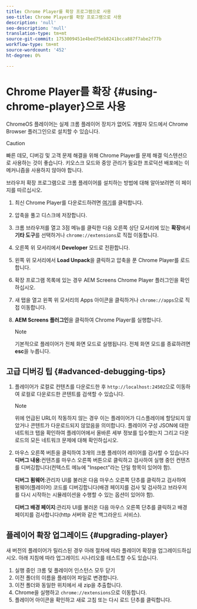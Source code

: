 ```yaml
---
title: Chrome Player를 확장 프로그램으로 사용
seo-title: Chrome Player를 확장 프로그램으로 사용
description: 'null'
seo-description: 'null'
translation-type: tm+mt
source-git-commit: 1753009451e4bed75eb8241bcca887f7abe2f77b
workflow-type: tm+mt
source-wordcount: '452'
ht-degree: 0%

---
```



# Chrome Player를 확장 {#using-chrome-player}으로 사용

ChromeOS 플레이어는 실제 크롬 플레이어 장치가 없어도 개발자 모드에서 Chrome Browser 플러그인으로 설치할 수 있습니다.

>[!CAUTION]
>
> 빠른 데모, 디버깅 및 고객 문제 해결을 위해 Chrome Player를 문제 해결 익스텐션으로 사용하는 것이 좋습니다. 키오스크 모드와 중앙 관리가 필요한 프로덕션 배포에는 이 메커니즘을 사용하지 않아야 합니다.

브라우저 확장 프로그램으로 크롬 플레이어를 설치하는 방법에 대해 알아보려면 이 페이지를 따르십시오.

1. 최신 Chrome Player를 다운로드하려면 [여기](https://download.macromedia.com/screens/)를 클릭합니다.

1. 압축을 풀고 디스크에 저장합니다.

1. 크롬 브라우저를 열고 3점 메뉴를 클릭한 다음 오른쪽 상단 모서리에 있는 **확장**&#x200B;에서 **기타 도구**&#x200B;를 선택하거나 `chrome://extensions`로 직접 이동합니다.

1. 오른쪽 위 모서리에서 **Developer** 모드로 전환합니다.

1. 왼쪽 위 모서리에서 **Load Unpack**&#x200B;을 클릭하고 압축을 푼 Chrome Player를 로드합니다.

1. 확장 프로그램 목록에 있는 경우 AEM Screens Chrome Player 플러그인을 확인하십시오.

1. 새 탭을 열고 왼쪽 위 모서리의 Apps 아이콘을 클릭하거나 `chrome://apps`으로 직접 이동합니다.

1. **AEM Screens 플러그인**&#x200B;을 클릭하여 Chrome Player를 실행합니다.
   >[!NOTE]
   >
   > 기본적으로 플레이어가 전체 화면 모드로 실행됩니다. 전체 화면 모드를 종료하려면 **esc**&#x200B;을 누릅니다.


## 고급 디버깅 팁 {#advanced-debugging-tips}

1. 플레이어가 로컬로 컨텐츠를 다운로드한 후 `http://localhost:24502`으로 이동하여 로컬로 다운로드한 콘텐트를 검색할 수 있습니다.

   >[!NOTE]
   >
   > 위에 언급된 URL이 작동하지 않는 경우 이는 플레이어가 디스플레이에 할당되지 않았거나 콘텐트가 다운로드되지 않았음을 의미합니다. 플레이어 구성 JSON에 대한 네트워크 탭을 확인하여 플레이어에서 올바른 세부 정보를 입수했는지 그리고 다운로드의 모든 네트워크 문제에 대해 확인하십시오.

1. 마우스 오른쪽 버튼을 클릭하여 3개의 크롬 플레이어 레이어를 검사할 수 있습니다
   **디버그 내용**:컨텐츠를 마우스 오른쪽 버튼으로 클릭하고 검사하여 실행 중인 컨텐츠를 디버깅합니다(컨텍스트 메뉴에 &quot;Inspect&quot;라는 단일 항목이 있어야 함).

   **디버그 펌웨어**:관리자 UI를 불러온 다음 마우스 오른쪽 단추를 클릭하고 검사하여 펌웨어(플레이어) 코드를 디버깅합니다(배경 페이지를 검사 및 검사하고 브라우저를 다시 시작하는 시뮬레이션을 수행할 수 있는 옵션이 있어야 함).

   **디버그 배경 페이지**:관리자 UI를 불러온 다음 마우스 오른쪽 단추를 클릭하고 배경 페이지를 검사합니다(http 서버와 같은 백그라운드 서비스).

## 플레이어 확장 업그레이드 {#upgrading-player}

새 버전의 플레이어가 릴리스된 경우 아래 절차에 따라 플레이어 확장을 업그레이드하십시오. 아래 지침에 따라 업그레이드 시나리오를 테스트할 수도 있습니다.

1. 실행 중인 크롬 및 플레이어 인스턴스 모두 닫기
1. 이전 폴더의 이름을 플레이어 파일로 변경합니다.
1. 이전 폴더와 동일한 위치에서 새 zip을 추출합니다.
1. Chrome을 실행하고 `chrome://extensions`으로 이동합니다.
1. 플레이어 아이콘을 확인하고 새로 고침 또는 다시 로드 단추를 클릭합니다.